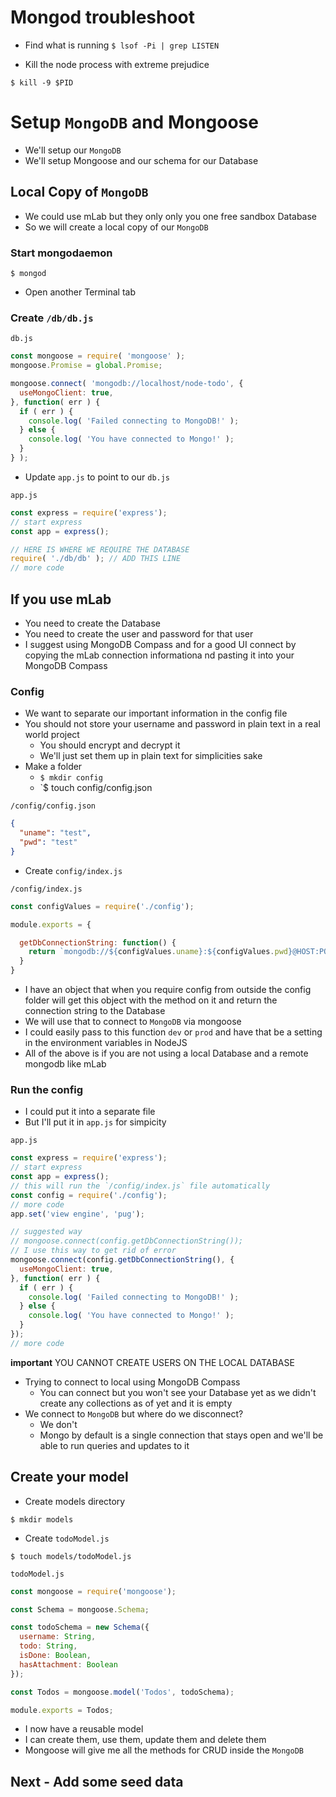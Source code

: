 # Mongod troubleshoot
* Find what is running
`$ lsof -Pi | grep LISTEN`

* Kill the node process with extreme prejudice

`$ kill -9 $PID`

# Setup `MongoDB` and Mongoose
* We'll setup our `MongoDB`
* We'll setup Mongoose and our schema for our Database

## Local Copy of `MongoDB`
* We could use mLab but they only only you one free sandbox Database
* So we will create a local copy of our `MongoDB`

### Start mongodaemon
`$ mongod`

* Open another Terminal tab

### Create `/db/db.js`
`db.js`

```js
const mongoose = require( 'mongoose' );
mongoose.Promise = global.Promise;

mongoose.connect( 'mongodb://localhost/node-todo', {
  useMongoClient: true,
}, function( err ) {
  if ( err ) {
    console.log( 'Failed connecting to MongoDB!' );
  } else {
    console.log( 'You have connected to Mongo!' );
  }
} );
```

* Update `app.js` to point to our `db.js`

`app.js`

```js
const express = require('express');
// start express
const app = express();

// HERE IS WHERE WE REQUIRE THE DATABASE
require( './db/db' ); // ADD THIS LINE
// more code
```

## If you use mLab
* You need to create the Database
* You need to create the user and password for that user
* I suggest using MongoDB Compass and for a good UI connect by copying the mLab connection informationa nd pasting it into your MongoDB Compass

### Config
* We want to separate our important information in the config file
* You should not store your username and password in plain text in a real world project
    - You should encrypt and decrypt it
    - We'll just set them up in plain text for simplicities sake
* Make a folder
    - `$ mkdir config`
    - `$ touch config/config.json

`/config/config.json`

```json
{
  "uname": "test",
  "pwd": "test"
}
```

* Create `config/index.js`

`/config/index.js`

```js
const configValues = require('./config');

module.exports = {

  getDbConnectionString: function() {
    return `mongodb://${configValues.uname}:${configValues.pwd}@HOST:PORT/DATABASE`
  }
}
```

* I have an object that when you require config from outside the config folder will get this object with the method on it and return the connection string to the Database
* We will use that to connect to `MongoDB` via mongoose
* I could easily pass to this function `dev` or `prod` and have that be a setting in the environment variables in NodeJS
* All of the above is if you are not using a local Database and a remote mongodb like mLab

### Run the config
* I could put it into a separate file
* But I'll put it in `app.js` for simpicity

`app.js`

```js
const express = require('express');
// start express
const app = express();
// this will run the `/config/index.js` file automatically
const config = require('./config');
// more code
app.set('view engine', 'pug');

// suggested way
// mongoose.connect(config.getDbConnectionString());
// I use this way to get rid of error
mongoose.connect(config.getDbConnectionString(), {
  useMongoClient: true,
}, function( err ) {
  if ( err ) {
    console.log( 'Failed connecting to MongoDB!' );
  } else {
    console.log( 'You have connected to Mongo!' );
  }
});
// more code
```

**important** YOU CANNOT CREATE USERS ON THE LOCAL DATABASE

* Trying to connect to local using MongoDB Compass
    - You can connect but you won't see your Database yet as we didn't create any collections as of yet and it is empty
* We connect to `MongoDB` but where do we disconnect?
    - We don't
    - Mongo by default is a single connection that stays open and we'll be able to run queries and updates to it

## Create your model
* Create models directory

`$ mkdir models`

* Create `todoModel.js`

`$ touch models/todoModel.js`

`todoModel.js`

```js
const mongoose = require('mongoose');

const Schema = mongoose.Schema;

const todoSchema = new Schema({
  username: String,
  todo: String,
  isDone: Boolean,
  hasAttachment: Boolean
});

const Todos = mongoose.model('Todos', todoSchema);

module.exports = Todos;
```

* I now have a reusable model
* I can create them, use them, update them and delete them
* Mongoose will give me all the methods for CRUD inside the `MongoDB`

## Next - Add some seed data
